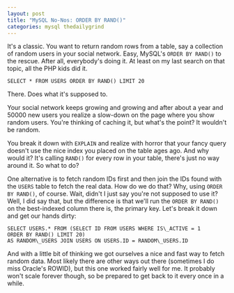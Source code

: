 ```yaml
---
layout: post
title: "MySQL No-Nos: ORDER BY RAND()"
categories: mysql thedailygrind
---
```

It's a classic. You want to return random rows from a table, say a collection of random users in your social network. Easy, MySQL's `ORDER BY RAND()` to the rescue. After all, everybody's doing it. At least on my last search on that topic, all the PHP kids did it.

    SELECT * FROM USERS ORDER BY RAND() LIMIT 20

There. Does what it's supposed to.

Your social network keeps growing and growing and after about a year and 50000 new users you realize a slow-down on the page where you show random users. You're thinking of caching it, but what's the point? It wouldn't be random.

You break it down with `EXPLAIN` and realize with horror that your fancy query doesn't use the nice index you placed on the table ages ago. And why would it? It's calling `RAND()` for every row in your table, there's just no way around it. So what to do?

One alternative is to fetch random IDs first and then join the IDs found with the `USERS` table to fetch the real data. How do we do that? Why, using `ORDER BY RAND()`, of course. Wait, didn't I just say you're not supposed to use it? Well, I did say that, but the difference is that we'll run the `ORDER BY RAND()` on the best-indexed column there is, the primary key. Let's break it down and get our hands dirty:

    SELECT USERS.* FROM (SELECT ID FROM USERS WHERE IS\_ACTIVE = 1
    ORDER BY RAND() LIMIT 20)  
    AS RANDOM\_USERS JOIN USERS ON USERS.ID = RANDOM\_USERS.ID

And with a little bit of thinking we got ourselves a nice and fast way to fetch random data. Most likely there are other ways out there (sometimes I do miss Oracle's ROWID), but this one worked fairly well for me. It probably won't scale forever though, so be prepared to get back to it every once in a while.